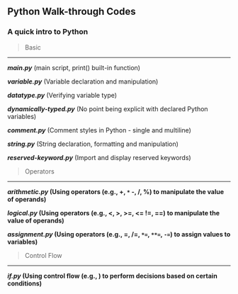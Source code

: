 ## Python Walk-through Codes
### A quick intro to Python

> Basic
___
***main.py*** (main script, print() built-in function)
 
***variable.py*** (Variable declaration and manipulation)

***datatype.py*** (Verifying variable type)

***dynamically-typed.py*** (No point being explicit with declared Python variables)

***comment.py*** (Comment styles in Python - single and multiline)

***string.py*** (String declaration, formatting and manipulation)

***reserved-keyword.py*** (Import and display reserved keywords)

> Operators
---
***arithmetic.py* (Using operators (e.g., +, `*` -, /, %) to manipulate the value of operands)**

***logical.py* (Using operators (e.g., <, >, >=, <=  !=, ==) to manipulate the value of operands)**

***assignment.py* (Using operators (e.g., =, /=, `*=`, `**=`, `-=`) to assign values to variables)**

> Control Flow
---
***if.py* (Using control flow (e.g., ) to perform decisions based on certain conditions)**
